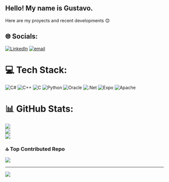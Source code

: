 ## Hello! My name is Gustavo. 
Here are my proyects and recent developments 😊


## 🌐 Socials:
[![LinkedIn](https://img.shields.io/badge/LinkedIn-%230077B5.svg?logo=linkedin&logoColor=white)](https://linkedin.com/in/https://www.linkedin.com/in/gustavo-gutierrez-hernandez-018477255?lipi=urn%3Ali%3Apage%3Ad_flagship3_profile_view_base_contact_details%3B0opyywa1QKaNhzlF%2FPh5UA%3D%3D) [![email](https://img.shields.io/badge/Email-D14836?logo=gmail&logoColor=white)](mailto:gustavogtzhdz@gmail.com) 

# 💻 Tech Stack:
![C#](https://img.shields.io/badge/c%23-%23239120.svg?style=flat&logo=csharp&logoColor=white) ![C++](https://img.shields.io/badge/c++-%2300599C.svg?style=flat&logo=c%2B%2B&logoColor=white) ![C](https://img.shields.io/badge/c-%2300599C.svg?style=flat&logo=c&logoColor=white) ![Python](https://img.shields.io/badge/python-3670A0?style=flat&logo=python&logoColor=ffdd54) ![Oracle](https://img.shields.io/badge/Oracle-F80000?style=flat&logo=oracle&logoColor=white) ![.Net](https://img.shields.io/badge/.NET-5C2D91?style=flat&logo=.net&logoColor=white) ![Expo](https://img.shields.io/badge/expo-1C1E24?style=flat&logo=expo&logoColor=#D04A37) ![Apache](https://img.shields.io/badge/apache-%23D42029.svg?style=flat&logo=apache&logoColor=white)
# 📊 GitHub Stats:
![](https://github-readme-stats.vercel.app/api?username=gus0616&theme=transparent&hide_border=false&include_all_commits=true&count_private=true)<br/>
![](https://nirzak-streak-stats.vercel.app/?user=gus0616&theme=transparent&hide_border=false)<br/>
![](https://github-readme-stats.vercel.app/api/top-langs/?username=gus0616&theme=transparent&hide_border=false&include_all_commits=true&count_private=true&layout=compact)

### 🔝 Top Contributed Repo
![](https://github-contributor-stats.vercel.app/api?username=gus0616&limit=5&theme=dark&combine_all_yearly_contributions=true)

---
[![](https://visitcount.itsvg.in/api?id=gus0616&icon=0&color=0)](https://visitcount.itsvg.in)

<!-- Proudly created with GPRM ( https://gprm.itsvg.in ) -->
